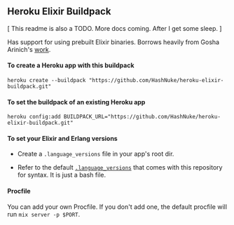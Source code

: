 ## Heroku Elixir Buildpack

[ This readme is also a TODO. More docs coming. After I get some sleep. ]

Has support for using prebuilt Elixir binaries. Borrows heavily from Gosha Arinich's [work](https://github.com/goshakkk/heroku-buildpack-elixir).


#### To create a Heroku app with this buildpack

    heroku create --buildpack "https://github.com/HashNuke/heroku-elixir-buildpack.git"


#### To set the buildpack of an existing Heroku app

    heroku config:add BUILDPACK_URL="https://github.com/HashNuke/heroku-elixir-buildpack.git"


#### To set your Elixir and Erlang versions

* Create a `.language_versions` file in your app's root dir.

* Refer to the default [`.language_versions`](https://github.com/HashNuke/heroku-elixir-buildpack/blob/master/.language_versions) that comes with this repository for syntax. It is just a bash file.


#### Procfile

You can add your own Procfile. If you don't add one, the default procfile will run `mix server -p $PORT`.
